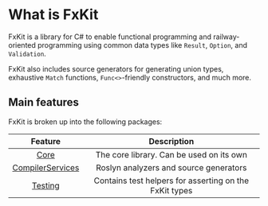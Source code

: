 # What is FxKit

FxKit is a library for C# to enable functional programming and railway-oriented programming
using common data types like `Result`, `Option`, and `Validation`.

FxKit also includes source generators for generating union types, exhaustive `Match` functions,
`Func<>`-friendly constructors, and much more.

## Main features

FxKit is broken up into the following packages:

|            Feature             |                      Description                       |
|:------------------------------:|:------------------------------------------------------:|
|         [Core](/core/)         |        The core library. Can be used on its own        |
| [CompilerServices](/compiler/) |         Roslyn analyzers and source generators         |
|      [Testing](/testing/)      | Contains test helpers for asserting on the FxKit types |